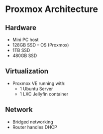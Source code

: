 # Proxmox Architecture

## Hardware
- Mini PC host
- 128GB SSD – OS (Proxmox)
- 1TB SSD 
- 480GB SSD 

## Virtualization
- Proxmox VE running with:
  - 1 Ubuntu Server
  - 1 LXC Jellyfin container

## Network
- Bridged networking
- Router handles DHCP
